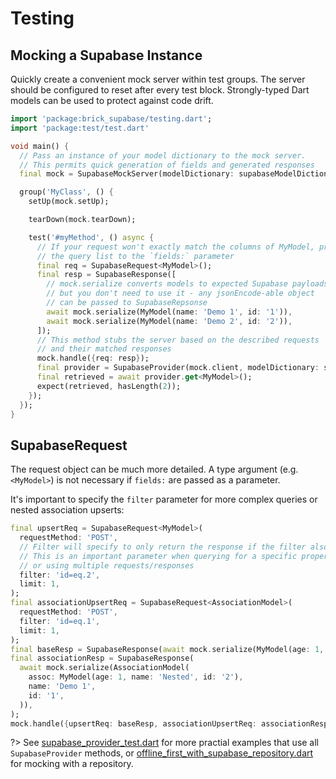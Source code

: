 # Testing

## Mocking a Supabase Instance

Quickly create a convenient mock server within test groups. The server should be configured to reset after every test block. Strongly-typed Dart models can be used to protect against code drift.

```dart
import 'package:brick_supabase/testing.dart';
import 'package:test/test.dart'

void main() {
  // Pass an instance of your model dictionary to the mock server.
  // This permits quick generation of fields and generated responses
  final mock = SupabaseMockServer(modelDictionary: supabaseModelDictionary);

  group('MyClass', () {
    setUp(mock.setUp);

    tearDown(mock.tearDown);

    test('#myMethod', () async {
      // If your request won't exactly match the columns of MyModel, provide
      // the query list to the `fields:` parameter
      final req = SupabaseRequest<MyModel>();
      final resp = SupabaseResponse([
        // mock.serialize converts models to expected Supabase payloads
        // but you don't need to use it - any jsonEncode-able object
        // can be passed to SupabaseRepsonse
        await mock.serialize(MyModel(name: 'Demo 1', id: '1')),
        await mock.serialize(MyModel(name: 'Demo 2', id: '2')),
      ]);
      // This method stubs the server based on the described requests
      // and their matched responses
      mock.handle({req: resp});
      final provider = SupabaseProvider(mock.client, modelDictionary: supabaseModelDictionary);
      final retrieved = await provider.get<MyModel>();
      expect(retrieved, hasLength(2));
    });
  });
}
```

## SupabaseRequest

The request object can be much more detailed. A type argument (e.g. `<MyModel>`) is not necessary if `fields:` are passed as a parameter.

It's important to specify the `filter` parameter for more complex queries or nested association upserts:

```dart
final upsertReq = SupabaseRequest<MyModel>(
  requestMethod: 'POST',
  // Filter will specify to only return the response if the filter also matches
  // This is an important parameter when querying for a specific property
  // or using multiple requests/responses
  filter: 'id=eq.2',
  limit: 1,
);
final associationUpsertReq = SupabaseRequest<AssociationModel>(
  requestMethod: 'POST',
  filter: 'id=eq.1',
  limit: 1,
);
final baseResp = SupabaseResponse(await mock.serialize(MyModel(age: 1, name: 'Demo 1', id: '1')));
final associationResp = SupabaseResponse(
  await mock.serialize(AssociationModel(
    assoc: MyModel(age: 1, name: 'Nested', id: '2'),
    name: 'Demo 1',
    id: '1',
  )),
);
mock.handle({upsertReq: baseResp, associationUpsertReq: associationResp});
```

?> See [supabase_provider_test.dart](https://github.com/GetDutchie/brick/blob/main/packages/brick_supabase/test/supabase_provider_test.dart) for more practial examples that use all `SupabaseProvider` methods, or [offline_first_with_supabase_repository.dart](https://github.com/GetDutchie/brick/blob/main/packages/brick_offline_first_with_supabase/test/offline_first_with_supabase_repository_test.dart) for mocking with a repository.
